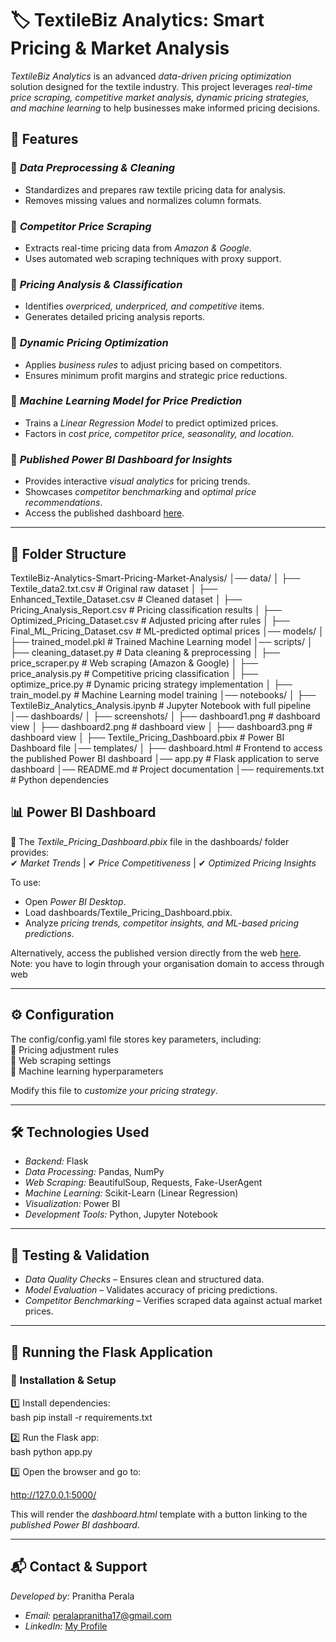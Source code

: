 # 🏷️ TextileBiz Analytics: Smart Pricing & Market Analysis  

*TextileBiz Analytics* is an advanced *data-driven pricing optimization* solution designed for the textile industry. This project leverages *real-time price scraping, competitive market analysis, dynamic pricing strategies, and machine learning* to help businesses make informed pricing decisions.  

## 🚀 Features  

### 🔹 *Data Preprocessing & Cleaning*  
- Standardizes and prepares raw textile pricing data for analysis.  
- Removes missing values and normalizes column formats.  

### 🔹 *Competitor Price Scraping*  
- Extracts real-time pricing data from *Amazon & Google*.  
- Uses automated web scraping techniques with proxy support.  

### 🔹 *Pricing Analysis & Classification*  
- Identifies *overpriced, underpriced, and competitive* items.  
- Generates detailed pricing analysis reports.  

### 🔹 *Dynamic Pricing Optimization*  
- Applies *business rules* to adjust pricing based on competitors.  
- Ensures minimum profit margins and strategic price reductions.  

### 🔹 *Machine Learning Model for Price Prediction*  
- Trains a *Linear Regression Model* to predict optimized prices.  
- Factors in *cost price, competitor price, seasonality, and location*.  

### 🔹 *Published Power BI Dashboard for Insights*  
- Provides interactive *visual analytics* for pricing trends.  
- Showcases *competitor benchmarking* and *optimal price recommendations*.  
- Access the published dashboard [here](https://app.powerbi.com/groups/me/reports/2463b25e-78d9-4a68-b252-e803860fe98c?ctid=b45e253c-d9f0-4c81-b778-8d3197741240&pbi_source=linkShare).  

---

## 📂 Folder Structure  
TextileBiz-Analytics-Smart-Pricing-Market-Analysis/
│── data/
│   ├── Textile_data2.txt.csv  # Original raw dataset
│   ├── Enhanced_Textile_Dataset.csv  # Cleaned dataset
│   ├── Pricing_Analysis_Report.csv  # Pricing classification results
│   ├── Optimized_Pricing_Dataset.csv  # Adjusted pricing after rules
│   ├── Final_ML_Pricing_Dataset.csv  # ML-predicted optimal prices
│── models/
│   ├── trained_model.pkl  # Trained Machine Learning model
│── scripts/
│   ├── cleaning_dataset.py  # Data cleaning & preprocessing
│   ├── price_scraper.py  # Web scraping (Amazon & Google)
│   ├── price_analysis.py  # Competitive pricing classification
│   ├── optimize_price.py  # Dynamic pricing strategy implementation
│   ├── train_model.py  # Machine Learning model training
│── notebooks/
│   ├── TextileBiz_Analytics_Analysis.ipynb  # Jupyter Notebook with full pipeline
│── dashboards/
│   ├── screenshots/
│       ├── dashboard1.png  # dashboard view
│       ├── dashboard2.png  # dashboard view
│       ├── dashboard3.png  # dashboard view
│   ├── Textile_Pricing_Dashboard.pbix  # Power BI Dashboard file
│── templates/
│   ├── dashboard.html  # Frontend to access the published Power BI dashboard
│── app.py  # Flask application to serve dashboard
│── README.md  # Project documentation
│── requirements.txt  # Python dependencies


## 📊 Power BI Dashboard  
📌 The *Textile_Pricing_Dashboard.pbix* file in the dashboards/ folder provides:  
✔ *Market Trends* | ✔ *Price Competitiveness* | ✔ *Optimized Pricing Insights*  

To use:  
- Open *Power BI Desktop*.  
- Load dashboards/Textile_Pricing_Dashboard.pbix.  
- Analyze *pricing trends, competitor insights, and ML-based pricing predictions*.  

Alternatively, access the published version directly from the web [here](https://app.powerbi.com/groups/me/reports/2463b25e-78d9-4a68-b252-e803860fe98c?ctid=b45e253c-d9f0-4c81-b778-8d3197741240&pbi_source=linkShare).  
Note: you have to login through your organisation domain to access through web

---

## ⚙️ Configuration  
The config/config.yaml file stores key parameters, including:  
🔹 Pricing adjustment rules  
🔹 Web scraping settings  
🔹 Machine learning hyperparameters  

Modify this file to *customize your pricing strategy*.

---

## 🛠️ Technologies Used  
- *Backend:* Flask  
- *Data Processing:* Pandas, NumPy  
- *Web Scraping:* BeautifulSoup, Requests, Fake-UserAgent  
- *Machine Learning:* Scikit-Learn (Linear Regression)  
- *Visualization:* Power BI  
- *Development Tools:* Python, Jupyter Notebook  

---

## 📝 Testing & Validation  
- *Data Quality Checks* – Ensures clean and structured data.  
- *Model Evaluation* – Validates accuracy of pricing predictions.  
- *Competitor Benchmarking* – Verifies scraped data against actual market prices.  

---

## 📝 Running the Flask Application  

### 🔧 Installation & Setup  

1️⃣ Install dependencies:  
bash
pip install -r requirements.txt


2️⃣ Run the Flask app:  
bash
python app.py


3️⃣ Open the browser and go to:  

http://127.0.0.1:5000/

This will render the *dashboard.html* template with a button linking to the *published Power BI dashboard*.  

---

## 📬 Contact & Support  
*Developed by:* Pranitha Perala  
- *Email:* peralapranitha17@gmail.com  
- *LinkedIn:* [My Profile](https://github.com/22951a6782/TextileBiz-Analytics-Smart-Pricing-Market-Analysis)  


